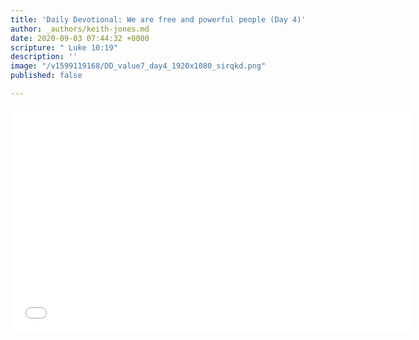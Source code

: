 ```yaml
---
title: 'Daily Devotional: We are free and powerful people (Day 4)'
author: _authors/keith-jones.md
date: 2020-09-03 07:44:32 +0000
scripture: " Luke 10:19"
description: ''
image: "/v1599119168/DD_value7_day4_1920x1080_sirqkd.png"
published: false

---
```

<iframe src="[https://player.vimeo.com/video/453606629](https://player.vimeo.com/video/453606629 "https://player.vimeo.com/video/453606629")" width="640" height="360" frameborder="0" allow="autoplay; fullscreen" allowfullscreen></iframe>